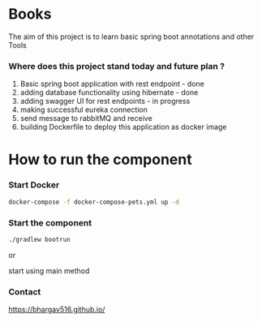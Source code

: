 # Books
The aim of this project is to learn basic spring boot annotations and other Tools 

### Where does this project stand today and future plan ? 
1. Basic spring boot application with rest endpoint - done 
2. adding database functionality using hibernate - done
3. adding swagger UI for rest endpoints - in progress
4. making successful eureka connection
5. send message to rabbitMQ and receive
6. building Dockerfile to deploy this application as docker image

# How to run the component
### Start Docker
``` bash
docker-compose -f docker-compose-pets.yml up -d
```
### Start the component

``` bash
./gradlew bootrun
```
or 

start using main method

### Contact
https://bhargav516.github.io/